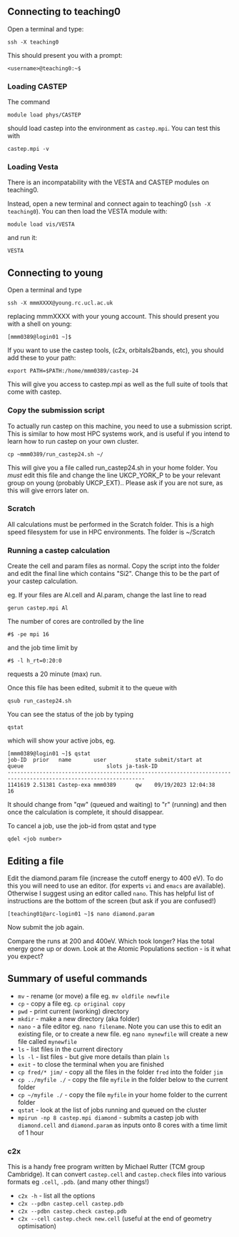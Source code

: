 
## Connecting to teaching0

Open a terminal and type:

`ssh -X teaching0`

This should present you with a prompt:

`<username>@teaching0:~$`

### Loading CASTEP
The command

`module load phys/CASTEP`

should load castep into the environment as `castep.mpi`. You can test this with

`castep.mpi -v`


### Loading Vesta
There is an incompatability with the VESTA and CASTEP modules on teaching0.

Instead, open a new terminal and connect again to teaching0 (`ssh -X teaching0`). You can then load the VESTA module with:

`module load vis/VESTA`

and run it:

`VESTA`


## Connecting to young
Open a terminal and type

`ssh -X mmmXXXX@young.rc.ucl.ac.uk`

replacing mmmXXXX with your young account. This should present you with a shell on young:

`[mmm0389@login01 ~]$`

If you want to use the castep tools, (c2x, orbitals2bands, etc), you should add these to your path:

`export PATH=$PATH:/home/mmm0389/castep-24`

This will give you access to castep.mpi as well as the full suite of tools that come with castep.

### Copy the submission script

To actually run castep on this machine, you need to use a submission script. This is similar to how most HPC systems work, and is useful if you intend to learn how to run castep on your own cluster.

`cp ~mmm0389/run_castep24.sh ~/`

This will give you a file called run_castep24.sh in your home folder. You *must* edit this file and change the line UKCP_YORK_P to be your relevant group on young (probably UKCP_EXT).. Please ask if you are not sure, as this will give errors later on. 

### Scratch

All calculations must be performed in the Scratch folder. This is a high speed filesystem for use in HPC environments. The folder is ~/Scratch 

### Running a castep calculation

Create the cell and param files as normal. Copy the script into the folder and edit the final line which contains "Si2". Change this to be the <name> part of your castep calculation.

eg. If your files are Al.cell and Al.param, change the last line to read

`gerun castep.mpi Al`

The number of cores are controlled by the line

`#$ -pe mpi 16`

and the job time limit by

`#$ -l h_rt=0:20:0`

requests a 20 minute (max) run.

Once this file has been edited, submit it to the queue with

`qsub run_castep24.sh`

You can see the status of the job by typing

`qstat`

which will show your active jobs, eg.

```
[mmm0389@login01 ~]$ qstat
job-ID  prior   name       user         state submit/start at     queue                          slots ja-task-ID
-----------------------------------------------------------------------------------------------------------------
1141619 2.51381 Castep-exa mmm0389      qw    09/19/2023 12:04:38                                   16
```


It should change from "qw" (queued and waiting) to "r" (running) and then once the calculation is complete, it should disappear.

To cancel a job, use the job-id from qstat and type

`qdel <job number>`



## Editing a file
Edit the diamond.param file (increase the cutoff energy to 400 eV). To do this you will need to use an editor. (for experts `vi` and `emacs` are available). Otherwise I suggest using an editor called `nano`. This has helpful list of instructions are the bottom of the screen (but ask if you are confused!)

`[teaching01@arc-login01 ~]$ nano diamond.param`

Now submit the job again.

Compare the runs at 200 and 400eV. Which took longer? Has the total energy gone up or down. Look at the Atomic Populations section - is it what you expect?

## Summary of useful commands
* `mv`   - rename (or move) a file eg. `mv oldfile newfile`
* `cp`   - copy a file eg. `cp original copy`
* `pwd`   - print current (working) directory
* `mkdir`  - make a new directory (aka folder)
* `nano`   - a file editor eg. `nano filename`. Note you can use this to edit an existing file, or to create a new file. eg `nano mynewfile` will create a new file called `mynewfile`
* `ls`  - list files in the current directory
* `ls -l`  - list files - but give more details than plain `ls`
* `exit`  - to close the terminal when you are finished
* `cp fred/* jim/`  - copy all the files in the folder `fred` into the folder `jim`
* `cp ../myfile ./`  - copy the file `myfile` in the folder below to the current folder
* `cp ~/myfile ./`   - copy the file `myfile` in your home folder to the current folder
* `qstat`  - look at the list of jobs running and queued on the cluster
* `mpirun -np 8 castep.mpi diamond`  - submits a castep job with `diamond.cell` and `diamond.param` as inputs onto 8 cores with a time limit of 1 hour

### c2x
This is a handy free program written by Michael Rutter (TCM group Cambridge). It can convert
`castep.cell` and `castep.check` files into various formats eg `.cell`, `.pdb`. (and many other things!)

* `c2x -h`  - list all the options
* `c2x --pdbn castep.cell castep.pdb`
* `c2x --pdbn castep.check castep.pdb`
* `c2x --cell castep.check new.cell`
 (useful at the end of geometry optimisation)
